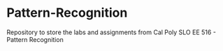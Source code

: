 # Pattern-Recognition
 Repository to store the labs and assignments from Cal Poly SLO EE 516 - Pattern Recognition
